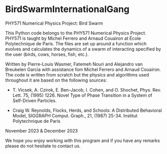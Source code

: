 # BirdSwarmInternationalGang
PHY571 Numerical Physics Project:  Bird Swarm

This Python code belongs to the PHY571 Numerical Physics Project. 
PHY571 is taught by Michel Ferrero and Arnaud Couairon at École Polytechnique de Paris.
The files are set up around a function which evolves  and calculates the dynamics of a swarm of interacting specified by the user (birds, cows, horses, fish, etc.).

Written by Pierre-Louis Wasmer, Fatemeh Nouri and Alejandro van Breukelen García with assistance fom Michel Ferrero and Arnaud Couairon.
The code is written from scratch but the physics and algorithms used throughout it are based on the following sources:

-  T. Vicsek, A. Czirok, E. Ben-Jacob, I. Cohen, and O. Shochet, Phys. Rev. Lett. 75, (1995) 1226. Novel Type of Phase Transition in a System of Self-Driven Particles.
  
-  Craig W. Reynolds, Flocks, Herds, and Schools: A Distributed Behavioral Model, SIGGRAPH Comput. Graph., 21, (1987) 25-34.
  Institut Polytechnique de Paris
  
November 2023 & December 2023

We hope you enjoy working with this program and if you have any remarks please do not hesitate to contact us.
